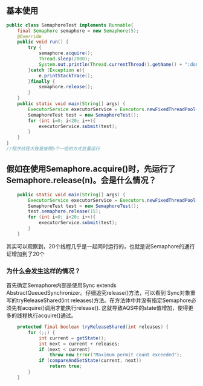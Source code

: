 ## 基本使用
```java
public class SemaphoreTest implements Runnable{
    final Semaphore semaphore = new Semaphore(5);
    @Override
    public void run() {
        try {
            semaphore.acquire();
            Thread.sleep(2000);
            System.out.println(Thread.currentThread().getName() + ":done");
        }catch (Exception e){
            e.printStackTrace();
        }finally {
            semaphore.release();
        }
    }
    public static void main(String[] args) {
        ExecutorService executorService = Executors.newFixedThreadPool(20);
        SemaphoreTest test = new SemaphoreTest();
        for (int i=0; i<20; i++){
            executorService.submit(test);
        }
    }
}
//程序线程大致是按照5个一组的方式批量运行
```
## 假如在使用Semaphore.acquire()时，先运行了Semaphore.release(n)。会是什么情况？
```java
    public static void main(String[] args) {
        ExecutorService executorService = Executors.newFixedThreadPool(20);
        SemaphoreTest test = new SemaphoreTest();
        test.semaphore.release(15);
        for (int i=0; i<20; i++){
            executorService.submit(test);
        }
    }
```
其实可以观察到，20个线程几乎是一起同时运行的，也就是说Semaphore的通行证增加到了20个
### 为什么会发生这样的情况？
首先确定Semaphore内部是使用Sync extends AbstractQueuedSynchronizer。仔细追究release()方法，可以看到
Sync对象重写的tryReleaseShared(int releases)方法。在方法体中并没有指定Semaphore必须先有acquire()调用才能执行release().
这就导致AQS中的state值增加，使得更多的线程执行acquire()通过。
```java
    protected final boolean tryReleaseShared(int releases) {
        for (;;) {
            int current = getState();
            int next = current + releases;
            if (next < current) 
                throw new Error("Maximum permit count exceeded");
            if (compareAndSetState(current, next))
                return true;
        }
    }
```
